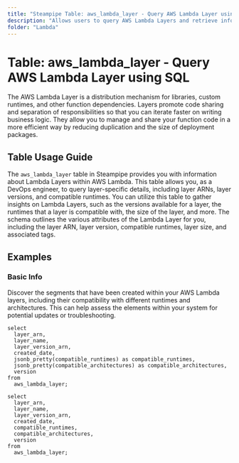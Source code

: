 ```yaml
---
title: "Steampipe Table: aws_lambda_layer - Query AWS Lambda Layer using SQL"
description: "Allows users to query AWS Lambda Layers and retrieve information including layer ARNs, layer versions, compatible runtimes, and more."
folder: "Lambda"
---
```


# Table: aws_lambda_layer - Query AWS Lambda Layer using SQL

The AWS Lambda Layer is a distribution mechanism for libraries, custom runtimes, and other function dependencies. Layers promote code sharing and separation of responsibilities so that you can iterate faster on writing business logic. They allow you to manage and share your function code in a more efficient way by reducing duplication and the size of deployment packages.

## Table Usage Guide

The `aws_lambda_layer` table in Steampipe provides you with information about Lambda Layers within AWS Lambda. This table allows you, as a DevOps engineer, to query layer-specific details, including layer ARNs, layer versions, and compatible runtimes. You can utilize this table to gather insights on Lambda Layers, such as the versions available for a layer, the runtimes that a layer is compatible with, the size of the layer, and more. The schema outlines the various attributes of the Lambda Layer for you, including the layer ARN, layer version, compatible runtimes, layer size, and associated tags.

## Examples

### Basic Info
Discover the segments that have been created within your AWS Lambda layers, including their compatibility with different runtimes and architectures. This can help assess the elements within your system for potential updates or troubleshooting.

```sql+postgres
select
  layer_arn,
  layer_name,
  layer_version_arn,
  created_date,
  jsonb_pretty(compatible_runtimes) as compatible_runtimes,
  jsonb_pretty(compatible_architectures) as compatible_architectures,
  version
from
  aws_lambda_layer;
```

```sql+sqlite
select
  layer_arn,
  layer_name,
  layer_version_arn,
  created_date,
  compatible_runtimes,
  compatible_architectures,
  version
from
  aws_lambda_layer;
```